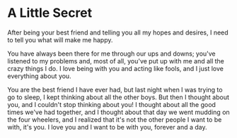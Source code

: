 # A Little Secret #

After being your best friend and telling you all my hopes and desires, I need to tell you what will make me happy.

You have always been there for me through our ups and downs; you've listened to my problems and, most of all, you've put up with me and all the crazy things I do. I love being with you and acting like fools, and I just love everything about you.

You are the best friend I have ever had, but last night when I was trying to go to sleep, I kept thinking about all the other boys. But then I thought about you, and I couldn't stop thinking about you! I thought about all the good times we've had together, and I thought about that day we went mudding on the four wheelers, and I realized that it's not the other people I want to be with, it's you. I love you and I want to be with you, forever and a day.

